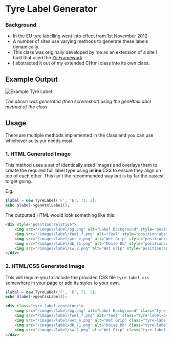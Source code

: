 # Tyre Label Generator

### Background

* In the EU tyre labelling went into effect from 1st November 2012.
* A number of sites use varying methods to generate these labels dynamically.
* This class was originally developed by me as an extension of a site I built
  that used the [Yii Framework](http://www.yiiframework.com).
* I abstracted it out of my extended CHtml class into its own class.

## Example Output

![Example Tyre Label](https://raw.githubusercontent.com/OdinsHat/tyre-label-generator/master/tyre-label-ex.png)

_The above was generated (then screenshot) using the genHtmlLabel method of the class_

## Usage

There are multiple methods implemented in the class and you can use whichever suits yur needs most.

### 1. HTML Generated Image
This method uses a set of identically sized images and overlays them to create
the required full label type using **inline** CSS to ensure they align on top
of each other. This isn't the recommended way but is by far the easiest to get
going.

E.g.

```php
$label = new TyreLabel('F', 'E', 71, 2);
echo $label->genHtmlLabel();
```

The outputted HTML would look something like this:

```html
<div style="position:relative">
    <img src="/images/label/bg.png" alt="Label Background" style="position:relative; z-index:0;" />
    <img src="/images/label/fuel_f.png" alt="Fuel" style="position:absolute;z-index:1" />
    <img src="/images/label/wet_e.png" alt="Wet Grip" style="position:absolute;z-index:1" />
    <img src="/images/label/db_71.png" alt="Noise Db" style="position:absolute;z-index:1" />
    <img src="/images/label/sw_2.png" alt="Wet Grip" style="position:absolute;z-index:1" />
</div>
```

### 2. HTML/CSS Generated Image

This will require you to include the provided CSS file ```tyre-label.css```
somewhere in your page or add its styles to your own.

```php
$label = new TyreLabel('F', 'E', 71, 2);
echo $label->genCssLabel();
```

```html
<div class="tyre-label-container">
    <img src="/images/label/bg.png" alt="Label Background" class="tyre-label-base" />
    <img src="/images/label/fuel_f.png" alt="Fuel" class="tyre-label-overlay" />
    <img src="/images/label/wet_e.png" alt="Wet Grip" class="tyre-label-overlay" />
    <img src="/images/label/db_71.png" alt="Noise Db" class="tyre-label-overlay" />
    <img src="/images/label/sw_2.png" alt="Wet Grip" class="tyre-label-overlay" />
</div>
```


